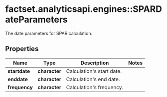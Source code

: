 # factset.analyticsapi.engines::SPARDateParameters

The date parameters for SPAR calculation.
## Properties
Name | Type | Description | Notes
------------ | ------------- | ------------- | -------------
**startdate** | **character** | Calculation&#39;s start date. | 
**enddate** | **character** | Calculation&#39;s end date. | 
**frequency** | **character** | Calculation&#39;s frequency. | 


